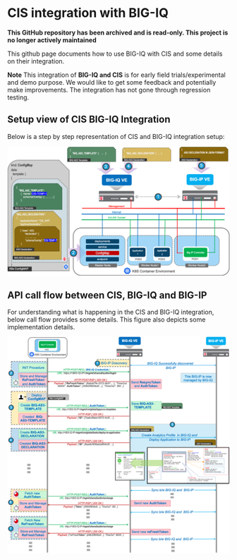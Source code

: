 # CIS integration with BIG-IQ

**This GitHub repository has been archived and is read-only. This project is no longer actively maintained**

This github page documents how to use BIG-IQ with CIS and some details on their integration.

**Note** This integration of **BIG-IQ and CIS** is for early field trials/experimental and demo purpose. We would like to get some feedback and potentially make improvements. The integration has not gone through regression testing. 

## Setup view of CIS BIG-IQ Integration
Below is a step by step representation of CIS and BIG-IQ integration setup:

![CIS BIG-IQ BIG-IP setup](images/CIS-AS3-BIQ-BIGIP-SETUP.png)

## API call flow between CIS, BIG-IQ and BIG-IP
For understanding what is happening in the CIS and BIG-IQ integration, below call flow provides some details.
This figure also depicts some implementation details.

![CIS BIG-IQ BIG-IP setup](images/API-PROCEDURE-CIS-AS3-BIQ-BIGIP.png)
